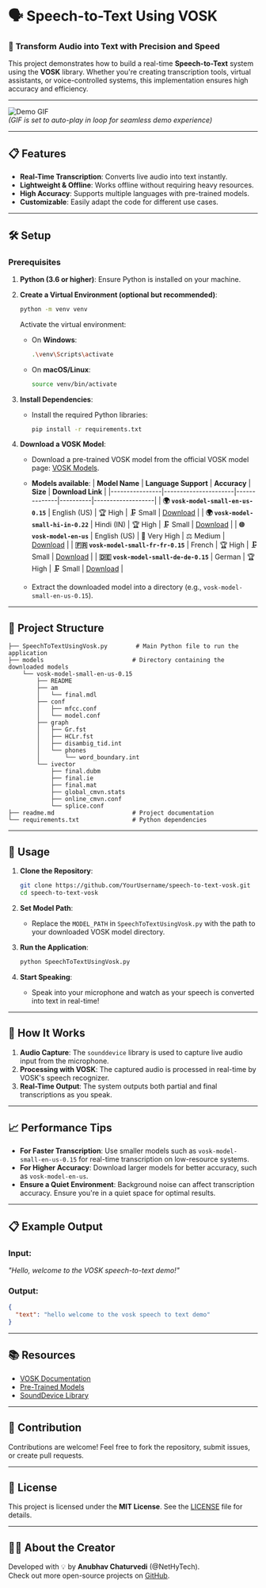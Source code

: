 # 🗣️ **Speech-to-Text Using VOSK**

### 🚀 **Transform Audio into Text with Precision and Speed**

This project demonstrates how to build a real-time **Speech-to-Text** system using the **VOSK** library. Whether you're creating transcription tools, virtual assistants, or voice-controlled systems, this implementation ensures high accuracy and efficiency.

---

![Demo GIF](https://github.com/user-attachments/assets/255c2c3d-99dc-4752-8469-6ef64f42e267)  
*(GIF is set to auto-play in loop for seamless demo experience)*

---

## 📋 **Features**

- **Real-Time Transcription**: Converts live audio into text instantly.
- **Lightweight & Offline**: Works offline without requiring heavy resources.
- **High Accuracy**: Supports multiple languages with pre-trained models.
- **Customizable**: Easily adapt the code for different use cases.

---

## 🛠️ **Setup**

### **Prerequisites**

1. **Python (3.6 or higher)**: Ensure Python is installed on your machine.
2. **Create a Virtual Environment (optional but recommended)**:
   ```bash
   python -m venv venv
   ```
   Activate the virtual environment:
   - On **Windows**:
     ```bash
     .\venv\Scripts\activate
     ```
   - On **macOS/Linux**:
     ```bash
     source venv/bin/activate
     ```
3. **Install Dependencies**:
   - Install the required Python libraries:
     ```bash
     pip install -r requirements.txt
     ```

4. **Download a VOSK Model**:
   - Download a pre-trained VOSK model from the official VOSK model page: [VOSK Models](https://alphacephei.com/vosk/models).
   - **Models available**:
     | **Model Name** | **Language Support** | **Accuracy** | **Size** | **Download Link** |
     |----------------|----------------------|--------------|----------|-------------------|
     | **🌍 `vosk-model-small-en-us-0.15`** | English (US) | 🏆 High | 🗜️ Small | [Download](https://alphacephei.com/vosk/models/vosk-model-small-en-us-0.15) |
     | **🌍 `vosk-model-small-hi-in-0.22`** | Hindi (IN) | 🏆 High | 🗜️ Small | [Download](https://alphacephei.com/vosk/models/vosk-model-small-hi-in-0.22) |
     | **🌐 `vosk-model-en-us`** | English (US) | 🏅 Very High | ⚖️ Medium | [Download](https://alphacephei.com/vosk/models/vosk-model-en-us) |
     | **🇫🇷 `vosk-model-small-fr-fr-0.15`** | French | 🏆 High | 🗜️ Small | [Download](https://alphacephei.com/vosk/models/vosk-model-small-fr-fr-0.15) |
     | **🇩🇪 `vosk-model-small-de-de-0.15`** | German | 🏆 High | 🗜️ Small | [Download](https://alphacephei.com/vosk/models/vosk-model-small-de-de-0.15) |

   - Extract the downloaded model into a directory (e.g., `vosk-model-small-en-us-0.15`).

---

## 📂 **Project Structure**

```
├── SpeechToTextUsingVosk.py        # Main Python file to run the application
├── models                         # Directory containing the downloaded models
    └── vosk-model-small-en-us-0.15
        ├── README
        ├── am
        │   └── final.mdl
        ├── conf
        │   ├── mfcc.conf
        │   └── model.conf
        ├── graph
        │   ├── Gr.fst
        │   ├── HCLr.fst
        │   ├── disambig_tid.int
        │   └── phones
        │       └── word_boundary.int
        └── ivector
            ├── final.dubm
            ├── final.ie
            ├── final.mat
            ├── global_cmvn.stats
            ├── online_cmvn.conf
            └── splice.conf
├── readme.md                      # Project documentation
└── requirements.txt               # Python dependencies
```

---

## 🚀 **Usage**

1. **Clone the Repository**:
   ```bash
   git clone https://github.com/YourUsername/speech-to-text-vosk.git
   cd speech-to-text-vosk
   ```

2. **Set Model Path**:
   - Replace the `MODEL_PATH` in `SpeechToTextUsingVosk.py` with the path to your downloaded VOSK model directory.

3. **Run the Application**:
   ```bash
   python SpeechToTextUsingVosk.py
   ```

4. **Start Speaking**:
   - Speak into your microphone and watch as your speech is converted into text in real-time!

---

## 🧩 **How It Works**

1. **Audio Capture**: The `sounddevice` library is used to capture live audio input from the microphone.
2. **Processing with VOSK**: The captured audio is processed in real-time by VOSK's speech recognizer.
3. **Real-Time Output**: The system outputs both partial and final transcriptions as you speak.

---

## 📈 **Performance Tips**

- **For Faster Transcription**: Use smaller models such as `vosk-model-small-en-us-0.15` for real-time transcription on low-resource systems.
- **For Higher Accuracy**: Download larger models for better accuracy, such as `vosk-model-en-us`.
- **Ensure a Quiet Environment**: Background noise can affect transcription accuracy. Ensure you're in a quiet space for optimal results.

---

## 📋 **Example Output**

### Input:
_"Hello, welcome to the VOSK speech-to-text demo!"_

### Output:
```json
{
  "text": "hello welcome to the vosk speech to text demo"
}
```

---

## 📚 **Resources**

- [VOSK Documentation](https://alphacephei.com/vosk/)
- [Pre-Trained Models](https://alphacephei.com/vosk/models)
- [SoundDevice Library](https://python-sounddevice.readthedocs.io/)

---

## 🤝 **Contribution**

Contributions are welcome! Feel free to fork the repository, submit issues, or create pull requests.  

---

## 📜 **License**

This project is licensed under the **MIT License**. See the [LICENSE](LICENSE) file for details.

---

## 🧑‍💻 **About the Creator**

Developed with 💡 by **Anubhav Chaturvedi** (@NetHyTech).  
Check out more open-source projects on [GitHub](https://github.com/AnubhavChaturvedi-GitHub).


